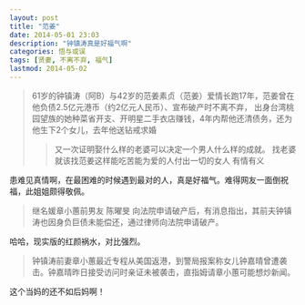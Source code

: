 ```yaml
---
layout: post
title: "范姜"
date: 2014-05-01 23:03
description: "钟镇涛真是好福气啊"
categories: 悟与或误
tags: [贤妻, 不离不弃, 福气]
lastmod: 2014-05-02
---
```


> 61岁的钟镇涛（阿B）与42岁的范姜素贞（范姜）爱情长跑17年，范姜曾在他负债2.5亿元港币（约2亿元人民币）、宣布破产时不离不弃，
> 出身台湾桃园望族的她种菜省开支、开明星二手衣店赚钱，4年内帮他还清债务，还为他生下2个女儿，去年他送钻戒求婚
> 
> > 又一次证明娶什么样的老婆可以决定一个男人什么样的成就。
> > 找老婆就该找范姜这样能吃苦能为爱的人付出一切的女人
> > 有情有义

患难见真情啊，在最困难的时候遇到最对的人，真是好福气。难得网友一面倒祝福，此姐姐颇得敬佩。

> 继名媛章小蕙前男友 陈曜旻 向法院申请破产后，有消息指出，其前夫钟镇涛也因身负巨债未能偿还，通过律师向法院申请破产。

哈哈，现实版的红颜祸水，对比强烈。

> 钟镇涛前妻章小蕙最近专程从美国返港，到警局报案称女儿钟嘉晴曾遭袭击。钟嘉晴昨日接受访问时亲证未被袭击，直指姆请章小蕙可能想炒新闻。

这个当妈的还不如后妈啊！


